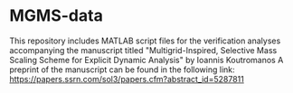 # MGMS-data
This repository includes MATLAB script files for the verification analyses accompanying the manuscript titled "Multigrid-Inspired, Selective Mass Scaling Scheme for Explicit Dynamic Analysis" by Ioannis Koutromanos
A preprint of the manuscript can be found in the following link: https://papers.ssrn.com/sol3/papers.cfm?abstract_id=5287811
